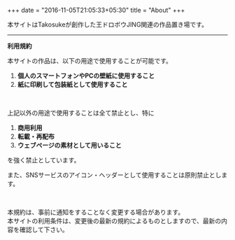 +++
date = "2016-11-05T21:05:33+05:30"
title = "About"
+++

本サイトはTakosukeが創作した王ドロボウJING関連の作品置き場です。

<hr>

**利用規約**

本サイトの作品は、以下の用途で使用することが可能です。

1. **個人のスマートフォンやPCの壁紙に使用すること**
2. **紙に印刷して包装紙として使用すること**

<br>

上記以外の用途で使用することは全て禁止とし、特に

1. **商用利用**
1. **転載・再配布**
1. **ウェブページの素材として用いること**

を強く禁止としています。

また、SNSサービスのアイコン・ヘッダーとして使用することは原則禁止とします。

<br>

本規約は、事前に通知をすることなく変更する場合があります。  
本サイトの利用条件は、変更後の最新の規約によるものとしますので、最新の内容を確認して下さい。














